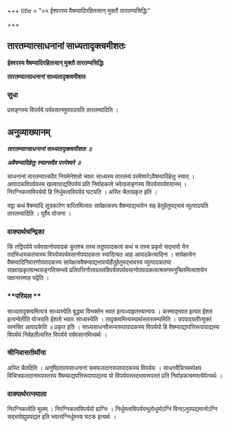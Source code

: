 +++
title = "०५ ईश्वरस्य वैषम्यादिरहितत्वान् मुक्तौ तारतम्यसिद्धिः"

+++


## तारतम्यात्साधनानां साध्यतादृक्त्वमीशतः

**ईश्वरस्य वैषम्यादिरहितत्वान् मुक्तौ तारतम्यसिद्धिः**

**तारतम्यात्साधनानां साध्यतादृक्त्वमीशतः**

### **सुधा**

प्रसङ्गस्य विपर्यये पर्यवसानमुपपादयति तारतम्यादिति ।

## **अनुव्याख्यानम्**

***तारतम्यात्साधनानां साध्यतादृक्त्वमीशतः ॥***

***अवैषम्यादिहेतुः स्यात्सदैव परमेश्वरे ॥***

साधनानां तारतम्यात्सदैव नियमेनेशतो भवतः साध्यस्य तारतम्यं परमेश्वरेऽवैषम्यादिहेतुः स्यात् । आपादकविपर्ययस्य खल्वापाद्यविपर्ययं प्रति निर्वाहकत्वे भवेत्प्रसङ्गस्य विपर्ययपर्यवसानम् । निरग्निकत्वविपर्ययो हि निर्धूमत्वविपर्ययं घटयति । अस्ति चैतत्प्रकृत इति ।

यद्वा कथं वैषम्यादि सूत्रकारेण वारितमित्यतः सापेक्षत्वस्य वैषम्याद्यभावेन सह हेतुहेतुमद्भावं व्युत्पादयति तारतम्यादिति । पूर्वैव योजना ।

### **वाक्यार्थचन्द्रिका**

किं तद्विपर्यये पर्यवसानोपपादकं कुतश्च तस्य तदुपपादकत्वं कथं च तस्य प्रकृते सद्भावो येन तदभिधायकतयास्य विपर्ययपर्यवसानोपपादकता स्यादित्यत आह आपादकेत्यादिना । सापेक्षत्वेन वैषम्यादिनिवारणोपपादकस्य सापेक्षत्ववैषम्याद्यभावयोर्हेतुहेतुमद्भावस्य व्युत्पादकतया साक्षात्प्रकृतग्रन्थसङ्गतिसम्भवे प्रतिपत्तिगौरवग्रस्तविपर्ययपर्यवसानोपपादकत्वाश्रयणमनुचितमित्याशयेन पक्षान्तरमाह यद्वेति ।

### **परिमल **

साध्यतादृक्त्वमित्यत्र साध्यस्येति बुद्ध्या विभक्तेन भवत इत्यध्याहृतस्यान्वयः । कस्माद्भवत इत्यत ईशत इत्यन्वेतीति योजयति ईशतो भवतः साध्यस्येति । तादृक्त्वमित्यस्यार्थस्तारतम्यमिति । उपपादयतीत्युक्तं व्यनक्ति आपादकेति ॥ प्रकृत इति । साध्यसाधनवैरूप्यरूपापादकस्य विपर्ययो हि वैषम्याद्यापत्तिरूपापाद्यस्य विपर्ययं निर्वहतीत्यस्ति विपर्यये पर्यवसानमित्यर्थः ।

### **श्रीनिवासतीर्थीया**

अस्ति चैतदिति । अनुष्ठिताल्पसाधनानां समफलदानरूपापादकस्य विपर्ययः । साधनवैचित्र्यमपेक्ष्य विचित्रफलदानरूपस्तस्य वैषम्याद्यपत्तिरूपापाद्यस्य यो विपर्ययस्तदभावरूपस्तं प्रति निर्वाहकत्वमस्त्येवेत्यर्थः ।

### **वाक्यार्थरत्नमाला**

निरग्निकत्वेति मूलम् । निरग्निकत्वविपर्ययो ह्यग्निः । निर्धूमत्वविपर्ययभूतोधूमोऽग्निं विनाऽनुपपद्यमानोऽग्नि सद्भावेह्युपपद्यत इति भवत्यग्निर्धूमस्य घटक इत्यर्थः ।


